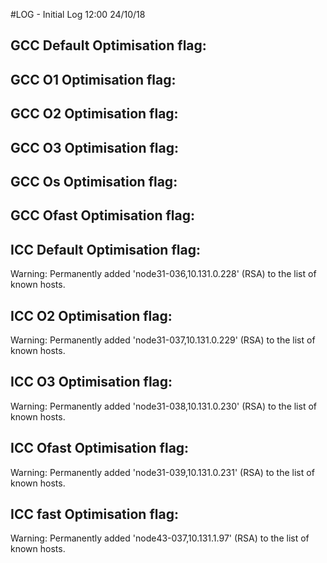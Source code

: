 #LOG - Initial Log 12:00 24/10/18


## GCC Default Optimisation flag:

## GCC O1 Optimisation flag:

## GCC O2 Optimisation flag:

## GCC O3 Optimisation flag:

## GCC Os Optimisation flag:

## GCC Ofast Optimisation flag:

## ICC Default Optimisation flag:
Warning: Permanently added 'node31-036,10.131.0.228' (RSA) to the list of known hosts.

## ICC O2 Optimisation flag:
Warning: Permanently added 'node31-037,10.131.0.229' (RSA) to the list of known hosts.

## ICC O3 Optimisation flag:
Warning: Permanently added 'node31-038,10.131.0.230' (RSA) to the list of known hosts.

## ICC Ofast Optimisation flag:
Warning: Permanently added 'node31-039,10.131.0.231' (RSA) to the list of known hosts.

## ICC fast Optimisation flag:
Warning: Permanently added 'node43-037,10.131.1.97' (RSA) to the list of known hosts.


